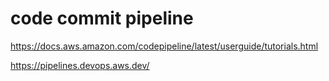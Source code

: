 # code commit  pipeline

https://docs.aws.amazon.com/codepipeline/latest/userguide/tutorials.html

https://pipelines.devops.aws.dev/